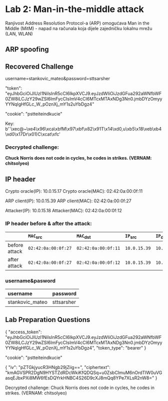 # Lab 2: Man-in-the-middle attack

Ranjivost Address Resolution Protocol-a (ARP) omogućava Man in the Middle (MitM) - napad na računala koja dijele zajedničku lokalnu mrežu (LAN, WLAN)

## ARP spoofing

## Recovered Challenge

username=stankovic_mateo&password=sttsarsher

"token": "eyJhbGciOiJIUzI1NiIsInR5cCI6IkpXVCJ9.eyJzdWIiOiJzdGFua292aWNfbWF0ZW8iLCJzY29wZSI6ImFycCIsImV4cCI6MTcxMTAxNDg3Nn0.jmbDYzOmyyYYNqIgHfGLc_W_pOznXj_mY1s2uYbDgz4"

"cookie": "pstteiteindkucie"

Key: b'`\xec@~\xe4\x96\xca\xbfM\x97\xbf\x82\x91T\x14\xd0,u\xb5\x18\xeb\xb4\xd0\x17Dr\x01)C\xcat\xfc'

### Decrypted challenge: 

**Chuck Norris does not code in cycles, he codes in strikes. (VERNAM: chitsolyeo)**

## IP header

Crypto oracle(IP):  10.0.15.17
Crypto oracle(MAC): 02:42:0a:00:0f:11

ARP client(IP):     10.0.15.39
ARP client(MAC):    02:42:0a:00:0f:27

Attacker(IP):       10.0.15.18
Attacker(MAC):      02:42:0a:00:0f:12

### IP header before & after the attack:

 |               | `MAC`<sub>src</sub> | `MAC`<sub>dst</sub> | `IP`<sub>src</sub> | `IP`<sub>dst</sub> | `payload`         |
 | :------------ | :------------------ | :------------------ | :----------------- | :----------------- | :---------------- |
 | before attack | `02:42:0a:00:0f:27` | `02:42:0a:00:0f:11` | `10.0.15.39`       | `10.0.15.17`       | username&password |
 | after attack  | `02:42:0a:00:0f:27` | `02:42:0a:00:0f:12` | `10.0.15.39`       | `10.0.15.17`       | username&password |

### username&pasword
| username        | password   |
| :-------------- | :--------- |
| stankovic_mateo | sttsarsher |

## Lab Preparation Questions

{
  "access_token": "eyJhbGciOiJIUzI1NiIsInR5cCI6IkpXVCJ9.eyJzdWIiOiJzdGFua292aWNfbWF0ZW8iLCJzY29wZSI6ImFycCIsImV4cCI6MTcxMTAxNDg3Nn0.jmbDYzOmyyYYNqIgHfGLc_W_pOznXj_mY1s2uYbDgz4",
  "token_type": "bearer"
}

"cookie": "pstteiteindkucie"

{
  "iv": "pZTGkjyucR3HNgb29jZiig==",
  "ciphertext": "kmAGVSPR2DgN9HYSTZdRDcWkiKfQDQSq+u0ZsbCImuM6nOrdTIW0uVGasqEJbxPXi8MW6fEsDQYrkHNBC4S26D9cXJ8mQq8YPe7XLsR2nW8="
}

Decrypted challenge: Chuck Norris does not code in cycles, he codes in strikes. (VERNAM: chitsolyeo)